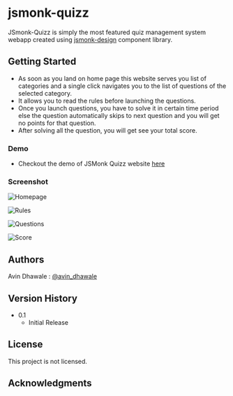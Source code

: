 # jsmonk-quizz

JSmonk-Quizz is simply the most featured quiz management system webapp created using [jsmonk-design](https://github.com/avindhawale/jsmonk-design) component library.

## Getting Started
* As soon as you land on home page this website serves you list of categories and a single click navigates you to the list of questions of the selected category.
* It allows you to read the rules before launching the questions.
* Once you launch questions, you have to solve it in certain time period else the question automatically skips to next question and you will get no points for that question.
* After solving all the question, you will get see your total score.

### Demo
* Checkout the demo of JSMonk Quizz website [here](https://jsmonk-quizz.netlify.app/)

### Screenshot

![Homepage](https://user-images.githubusercontent.com/5699611/155090017-e8b5719d-4895-4a3f-8dab-875e8cbd5c5f.PNG)

![Rules](https://user-images.githubusercontent.com/5699611/155090101-61696e4c-7474-41a8-82fe-5c860754ac9d.PNG)

![Questions](https://user-images.githubusercontent.com/5699611/155090135-3f767f5b-0f4e-48b7-ae37-aa504b2672c0.PNG)

![Score](https://user-images.githubusercontent.com/5699611/155090159-3ca510f0-d1cd-4be5-b6fd-ebff383f17b1.PNG)



## Authors

Avin Dhawale : [@avin_dhawale](https://twitter.com/avin_dhawale)

## Version History

* 0.1
    * Initial Release

## License

This project is not licensed.

## Acknowledgments

